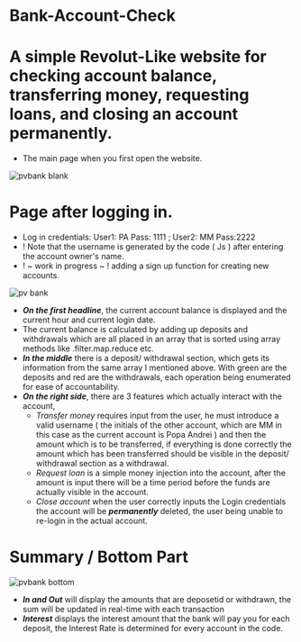 # Bank-Account-Check
# A simple Revolut-Like website for checking account balance, transferring money, requesting loans, and closing an account permanently.
- The main page when you first open the website.

![pvbank blank](https://user-images.githubusercontent.com/94912205/151749290-4b81a60e-2cce-45cb-be73-983387230789.PNG)

# Page after logging in.
 - Log in credentials: User1: PA Pass: 1111 ; User2: MM Pass:2222
 - ! Note that the username is generated by the code ( Js ) after entering the account owner's name.
 - ! ~ work in progress ~ ! adding a sign up function for creating new accounts.
 
 ![pv bank](https://user-images.githubusercontent.com/94912205/151749592-608fc9aa-8c23-477b-8eb1-0fd5b202c398.PNG)
 - ***On the first headline***, the current account balance is displayed and the current hour and current login date.
 - The current balance is calculated by adding up deposits and withdrawals which are all placed in an array that is sorted using array methods like .filter.map.reduce etc.
 - ***In the middle*** there is a deposit/ withdrawal section, which gets its information from the same array I mentioned above. With green are the deposits and red are the withdrawals, each operation being enumerated for ease of accountability.
 - ***On the right side***, there are 3 features which actually interact with the account, 
   - *Transfer money* requires input from the user, he must introduce a valid username ( the initials of the other account, which are MM in this case as the current account is Popa Andrei ) and then the amount which is to be transferred, if everything is done correctly the amount which has been transferred should be visible in the deposit/ withdrawal section as a withdrawal.
   - *Request loan* is a simple money injection into the account, after the amount is input there will be a time period before the funds are actually visible in the account.
   - *Close account* when the user correctly inputs the Login credentials the account will be ***permanently*** deleted, the user being unable to re-login in the actual account.
# Summary / Bottom Part

![pvbank bottom](https://user-images.githubusercontent.com/94912205/151752223-78c519a3-b8ab-4f08-b576-bec2abaae7c6.PNG)

- ***In and Out*** will display the amounts that are deposetid or withdrawn, the sum will be updated in real-time with each transaction
- ***Interest*** displays the interest amount that the bank will pay you for each deposit, the Interest Rate is determined for every account in the code.
